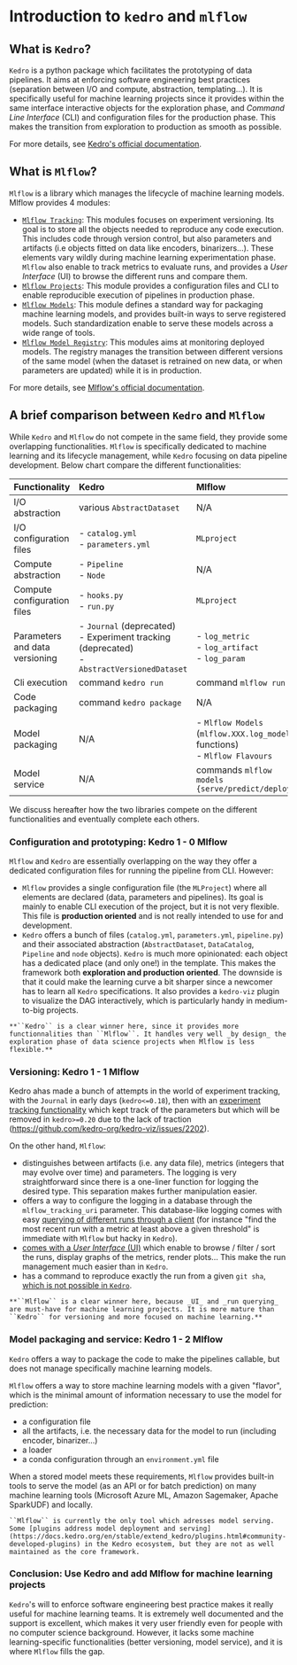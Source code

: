 # Introduction to ``kedro`` and ``mlflow``

## What is ``Kedro``?

``Kedro`` is a python package which facilitates the prototyping of data pipelines. It aims at enforcing software engineering best practices (separation between I/O and compute, abstraction, templating...). It is specifically useful for machine learning projects since it provides within the same interface interactive objects for the exploration phase, and *Command Line Interface* (CLI) and configuration files for the production phase. This makes the transition from exploration to production as smooth as possible.

For more details, see [Kedro's official documentation](https://docs.kedro.org/en/stable/introduction/index.html).

## What is ``Mlflow``?

``Mlflow`` is a library which manages the lifecycle of machine learning models. Mlflow provides 4 modules:

- [``Mlflow Tracking``](https://www.mlflow.org/docs/latest/tracking.html): This modules focuses on experiment versioning. Its goal is to store all the objects needed to reproduce any code execution. This includes code through version control, but also parameters and artifacts (i.e objects fitted on data like encoders, binarizers...). These elements vary wildly during machine learning experimentation phase. ``Mlflow`` also enable to track metrics to evaluate runs, and provides a *User Interface* (UI) to browse the different runs and compare them.
- [``Mlflow Projects``](https://www.mlflow.org/docs/latest/projects.html): This module provides a configuration files and CLI to enable reproducible execution of pipelines in production phase.
- [``Mlflow Models``](https://www.mlflow.org/docs/latest/models.html): This module defines a standard way for packaging machine learning models, and provides built-in ways to serve registered models. Such standardization enable to serve these models across a wide range of tools.
- [``Mlflow Model Registry``](https://www.mlflow.org/docs/latest/model-registry.html): This modules aims at monitoring deployed models. The registry manages the transition between different versions of the same model (when the dataset is retrained on new data, or when parameters are updated) while it is in production.

For more details, see [Mlflow's official documentation](https://www.mlflow.org/docs/latest/index.html).

## A brief comparison between ``Kedro`` and ``Mlflow``

While ``Kedro`` and ``Mlflow`` do not compete in the same field, they provide some overlapping functionalities. ``Mlflow`` is specifically dedicated to machine learning and its lifecycle management, while ``Kedro`` focusing on data pipeline development. Below chart compare the different functionalities:

| Functionality                  | Kedro                                             | Mlflow                                                                              |
| :----------------------------- | :------------------------------------------------ | :---------------------------------------------------------------------------------- |
| I/O abstraction                | various ``AbstractDataset``                       | N/A                                                                                 |
| I/O configuration files        | - ``catalog.yml`` <br> - ``parameters.yml``       | ``MLproject``                                                                       |
| Compute abstraction            | - ``Pipeline`` <br> - ``Node``                    | N/A                                                                                 |
| Compute configuration files    | - ``hooks.py`` <br> - ``run.py``                  | `MLproject`                                                                         |
| Parameters and data versioning | - ``Journal`` (deprecated) <br> - Experiment tracking (deprecated) <br> - ``AbstractVersionedDataset`` | - ``log_metric``<br> - ``log_artifact``<br> - ``log_param``|
| Cli execution                  | command ``kedro run``                             | command ``mlflow run``                                                              |
| Code packaging                 | command ``kedro package``                         | N/A                                                                                 |
| Model packaging                | N/A                                               | - ``Mlflow Models`` (``mlflow.XXX.log_model`` functions) <br> - ``Mlflow Flavours`` |
| Model service                  | N/A                                               | commands ``mlflow models {serve/predict/deploy}``                                   |

We discuss hereafter how the two libraries compete on the different functionalities and eventually complete each others.

### Configuration and prototyping: Kedro 1 - 0 Mlflow

``Mlflow`` and ``Kedro`` are essentially overlapping on the way they offer a dedicated configuration files for running the pipeline from CLI. However:  

- ``Mlflow`` provides a single configuration file (the ``MLProject``) where all elements are declared (data, parameters and pipelines). Its goal is mainly to enable CLI execution of the project, but it is not very flexible. This file is **production oriented** and is not really intended to use for  and development.
- ``Kedro`` offers a bunch of files (``catalog.yml``, ``parameters.yml``, ``pipeline.py``) and their associated abstraction (``AbstractDataset``, ``DataCatalog``, ``Pipeline`` and ``node`` objects). ``Kedro`` is much more opinionated: each object has a dedicated place (and only one!) in the template. This makes the framework both **exploration and production oriented**. The downside is that it could make the learning curve a bit sharper since a newcomer has to learn all ``Kedro`` specifications. It also provides a ``kedro-viz`` plugin to visualize the DAG interactively, which is particularly handy in medium-to-big projects.


```{note}
**``Kedro`` is a clear winner here, since it provides more functionnalities than ``Mlflow``. It handles very well _by design_ the exploration phase of data science projects when Mlflow is less flexible.**
```

### Versioning: Kedro 1 - 1 Mlflow

Kedro ahas made a bunch of attempts in the world of experiment tracking, with the ``Journal`` in early days (``kedro<=0.18``), then with an [experiment tracking functionality](https://docs.kedro.org/projects/kedro-viz/en/v9.2.0/experiment_tracking.html) which kept track of the parameters but which will be removed in ``kedro>=0.20`` due to the lack of traction (https://github.com/kedro-org/kedro-viz/issues/2202).

On the other hand, ``Mlflow``:

- distinguishes between artifacts (i.e. any data file), metrics (integers that may evolve over time) and parameters. The logging is very straightforward since there is a one-liner function for logging the desired type. This separation makes further manipulation easier.
- offers a way to configure the logging in a database through the ``mlflow_tracking_uri`` parameter. This database-like logging comes with easy [querying of different runs through a client](https://www.mlflow.org/docs/latest/python_api/mlflow.client.html#mlflow.client.MlflowClient) (for instance "find the most recent run with a metric at least above a given threshold" is immediate with ``Mlflow`` but hacky in ``Kedro``).
- [comes with a *User Interface* (UI)](https://mlflow.org/docs/latest/tracking.html#id7) which enable to browse / filter / sort the runs, display graphs of the metrics, render plots... This make the run management much easier than in ``Kedro``.
- has a command to reproduce exactly the run from a given ``git sha``, [which is not possible in ``Kedro``](https://github.com/quantumblacklabs/kedro/issues/297).

```{note}
**``Mlflow`` is a clear winner here, because _UI_ and _run querying_ are must-have for machine learning projects. It is more mature than ``Kedro`` for versioning and more focused on machine learning.**
```

### Model packaging and service: Kedro 1 - 2 Mlflow

``Kedro`` offers a way to package the code to make the pipelines callable, but does not manage specifically machine learning models.

``Mlflow`` offers a way to store machine learning models with a given "flavor", which is the minimal amount of information necessary to use the model for prediction:

- a configuration file
- all the artifacts, i.e. the necessary data for the model to run (including encoder, binarizer...)
- a loader
- a conda configuration through an ``environment.yml`` file

When a stored model meets these requirements, ``Mlflow`` provides built-in tools to serve the model (as an API or for batch prediction) on many machine learning tools (Microsoft Azure ML, Amazon Sagemaker, Apache SparkUDF) and locally.

```{note}
``Mlflow`` is currently the only tool which adresses model serving. Some [plugins address model deployment and serving](https://docs.kedro.org/en/stable/extend_kedro/plugins.html#community-developed-plugins) in the Kedro ecosystem, but they are not as well maintained as the core framework.
```

### Conclusion: Use Kedro and add Mlflow for machine learning projects

``Kedro``'s will to enforce software engineering best practice makes it really useful for machine learning teams. It is extremely well documented and the support is excellent, which makes it very user friendly even for people with no computer science background. However, it lacks some machine learning-specific functionalities (better versioning, model service), and it is where ``Mlflow`` fills the gap.
